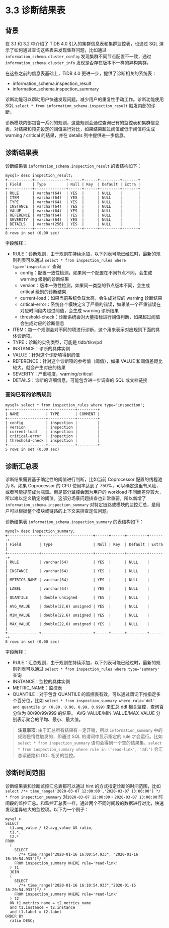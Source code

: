 # 3.3 诊断结果表

## 背景

在 3.1 和 3.2 中介绍了 TiDB 4.0 引入的集群信息表和集群监控表，也通过 SQL 演示了如何通过查询这些表来发现集群问题，比如通过 `information_schema.cluster_config` 发现集群不同节点配置不一致，通过 `information_schema.cluster_info` 发现是否存在版本不一样的异构集群。

在这些之前的信息表基础上，TiDB 4.0 更进一步，提供了诊断相关的系统表：
 * information_schema.inspection_result
 * information_schema.inspection_summary

诊断功能可以帮助用户快速发现问题，减少用户的重复性手动工作。诊断功能使用 SQL `select * from information_schema.inspection_result` 触发内部的诊断。

诊断模块内部包含一系列的规则，这些规则会通过查询已有的监控表和集群信息表，对结果和预先设定的阈值进行对比，如果结果超过阈值或低于阈值将生成 warning / critical 的结果，并在 details 列中提供进一步信息。

## 诊断结果表

诊断结果表 `information_schema.inspection_result` 的表结构如下：

```
mysql> desc inspection_result;
+-----------+--------------+------+------+---------+-------+
| Field     | Type         | Null | Key  | Default | Extra |
+-----------+--------------+------+------+---------+-------+
| RULE      | varchar(64)  | YES  |      | NULL    |       |
| ITEM      | varchar(64)  | YES  |      | NULL    |       |
| TYPE      | varchar(64)  | YES  |      | NULL    |       |
| INSTANCE  | varchar(64)  | YES  |      | NULL    |       |
| VALUE     | varchar(64)  | YES  |      | NULL    |       |
| REFERENCE | varchar(64)  | YES  |      | NULL    |       |
| SEVERITY  | varchar(64)  | YES  |      | NULL    |       |
| DETAILS   | varchar(256) | YES  |      | NULL    |       |
+-----------+--------------+------+------+---------+-------+
8 rows in set (0.00 sec)
```

字段解释：

* RULE：诊断规则，由于规则在持续添加，以下列表可能已经过时，最新的规则列表可以通过 `select * from inspection_rules where type='inspection'` 查询
  - config：配置一致性检测，如果同一个配置在不同节点不同，会生成 warning 级别的诊断结果
  - version：版本一致性检测，如果同一类型的节点版本不同，会生成 critical 级别的诊断结果
  - current-load：如果当前系统负载太高，会生成对应的 warning 诊断结果
  - critical-error：系统各个模块定义了严重的错误，如果某一个严重错误在对应时间段内超过阈值，会生成 warning 诊断结果
  - threshold-check：诊断系统会对大量指标进行阈值判断，如果超过阈值会生成对应的诊断信息
* ITEM：每一个规则会对不同的项进行诊断，这个用来表示对应规则下面的具体诊断项。
* TYPE：诊断的实例类型，可能是 tidb/tikv/pd
* INSTANCE：诊断的具体实例
* VALUE：针对这个诊断项得到的值
* REFERENCE：针对这个诊断项的参考值（阈值），如果 VALUE 和阈值差距比较大，就会产生对应的结果
* SEVERITY：严重程度，warning/critical
* DETAILS：诊断的详细信息，可能包含进一步调查的 SQL 或文档链接

### 查询已有的诊断规则

```
mysql> select * from inspection_rules where type='inspection';
+-----------------+------------+---------+
| NAME            | TYPE       | COMMENT |
+-----------------+------------+---------+
| config          | inspection |         |
| version         | inspection |         |
| current-load    | inspection |         |
| critical-error  | inspection |         |
| threshold-check | inspection |         |
+-----------------+------------+---------+
5 rows in set (0.00 sec)
```

## 诊断汇总表

诊断结果需要基于确定性的阈值进行判断，比如当前 Coprocessor 配置的线程池为 8，如果 Coprocessor 的 CPU 使用率达到了 750%，可以确定这里有风险，或者可能提前成为瓶颈。但是部分监控会因为用户的 workload 不同而差异较大，所以难以定义确定的阈值。这部分场景问题排查也非常重要，所以新增了 `information_schema.inspection_summary`  对特定链路或模块的监控汇总，是用户可以根据整个模块或链路的上下文来排查定位问题。

诊断结果表 `information_schema.inspection_summary` 的表结构如下：

```
mysql> desc inspection_summary;
+--------------+-----------------------+------+------+---------+-------+
| Field        | Type                  | Null | Key  | Default | Extra |
+--------------+-----------------------+------+------+---------+-------+
| RULE         | varchar(64)           | YES  |      | NULL    |       |
| INSTANCE     | varchar(64)           | YES  |      | NULL    |       |
| METRICS_NAME | varchar(64)           | YES  |      | NULL    |       |
| LABEL        | varchar(64)           | YES  |      | NULL    |       |
| QUANTILE     | double unsigned       | YES  |      | NULL    |       |
| AVG_VALUE    | double(22,6) unsigned | YES  |      | NULL    |       |
| MIN_VALUE    | double(22,6) unsigned | YES  |      | NULL    |       |
| MAX_VALUE    | double(22,6) unsigned | YES  |      | NULL    |       |
+--------------+-----------------------+------+------+---------+-------+
8 rows in set (0.00 sec)
```

字段解释：

* RULE：汇总规则，由于规则在持续添加，以下列表可能已经过时，最新的规则列表可以通过 `select * from inspection_rules where type='summary'` 查询
* INSTANCE：监控的具体实例
* METRIC_NAME：监控表
* QUANTILE：对于包含 QUANTILE 的监控表有效，可以通过谓词下推指定多个百分位，比如 `select * from inspection_summary where rule='ddl' and quantile in (0.80, 0.90, 0.99, 0.999)` 来汇总 ddl 相关监控，查询百分位为 80/90/99/999 的结果。
AVG_VALUE/MIN_VALUE/MAX_VALUE 分别表示聚合的平均、最小、最大值。

> **注意事项:**
由于汇总所有结果有一定开销，所以 `information_summary` 中的规则是惰性触发的，即通过 SQL 的谓词中显示指定的 rule 才会运行。比如 `select * from inspection_summary` 语句会得到一个空的结果集。`select * from inspection_summary where rule in ('read-link', 'ddl')` 会汇总读链路和 DDL 相关的监控。

## 诊断时间范围
诊断结果表和诊断监控汇总表都可以通过 hint 的方式指定诊断的时间范围，比如 `select /*+ time_range('2020-03-07 12:00:00','2020-03-07 13:00:00') */ * from inspection_summary` 对`2020-03-07 12:00:00` - `2020-03-07 13:00:00` 时间段的监控汇总。和监控汇总表一样，通过两个不同时间段的数据进行对比，快速发现差异较大的监控项。以下为一个例子：

```
mysql > 
SELECT 
  t1.avg_value / t2.avg_value AS ratio, 
  t1.*, 
  t2.* 
FROM 
  (
    SELECT 
      /*+ time_range("2020-01-16 16:00:54.933", "2020-01-16 16:10:54.933")*/ * 
    FROM inspection_summary WHERE rule='read-link'
  ) t1 
  JOIN
  (
    SELECT 
      /*+ time_range("2020-01-16 16:10:54.933","2020-01-16 16:20:54.933")*/ *
    FROM inspection_summary WHERE rule='read-link'
  ) t2
  ON t1.metrics_name = t2.metrics_name 
  and t1.instance = t2.instance 
  and t1.label = t2.label 
ORDER BY 
  ratio DESC;
```

